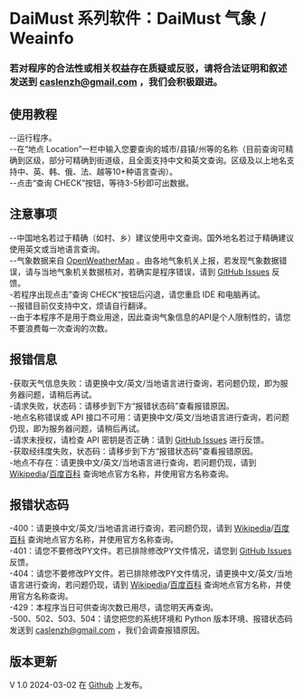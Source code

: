 # DaiMust 系列软件：DaiMust 气象 / Weainfo  
### 若对程序的合法性或相关权益存在质疑或反驳，请将合法证明和叙述发送到 [caslenzh@gmail.com](mailto:caslenzh@gmail.com) ，我们会积极跟进。  


## 使用教程
--运行程序。  
--在“地点 Location”一栏中输入您要查询的城市/县镇/州等的名称（目前查询可精确到区级，部分可精确到街道级，且全面支持中文和英文查询。区级及以上地名支持中、英、韩、俄、法、越等10+种语言查询）。  
--点击“查询 CHECK”按钮，等待3-5秒即可出数据。  


## 注意事项
--中国地名若过于精确（如村、乡）建议使用中文查询。国外地名若过于精确建议使用英文或当地语言查询。  
--气象数据来自 [OpenWeatherMap](openweathermap.org) 。由各地气象机关上报，若发现气象数据错误，请与当地气象机关数据核对，若确实是程序错误，请到 [GitHub Issues](https://github.com/CaslenZ/DaiMust/issues) 反馈。  
-若程序出现点击”查询 CHECK“按钮后闪退，请您重启 IDE 和电脑再试。  
--报错目前仅支持中文，烦请自行翻译。  
--由于本程序不是用于商业用途，因此查询气象信息的API是个人限制性的，请您不要浪费每一次查询的次数。  

## 报错信息
-获取天气信息失败：请更换中文/英文/当地语言进行查询，若问题仍现，即为服务器问题，请稍后再试。  
-请求失败，状态码：请移步到下方“报错状态码”查看报错原因。  
-地点名称错误或 API 接口不可用：请更换中文/英文/当地语言进行查询，若问题仍现，即为服务器问题，请稍后再试。    
-请求未授权，请检查 API 密钥是否正确：请到 [GitHub Issues](https://github.com/CaslenZ/DaiMust/issues) 进行反馈。  
-获取经纬度失败，状态码：请移步到下方“报错状态码”查看报错原因。    
-地点不存在：请更换中文/英文/当地语言进行查询，若问题仍现，请到 [Wikipedia](www.wikipedia.com)/[百度百科](baike.baidu.com) 查询地点官方名称，并使用官方名称查询。  

## 报错状态码  
-400：请更换中文/英文/当地语言进行查询，若问题仍现，请到 [Wikipedia](www.wikipedia.com)/[百度百科](baike.baidu.com) 查询地点官方名称，并使用官方名称查询。  
-401：请您不要修改PY文件。若已排除修改PY文件情况，请您到 [GitHub Issues](https://github.com/CaslenZ/DaiMust/issues) 反馈。  
-404：请您不要修改PY文件。若已排除修改PY文件情况，请更换中文/英文/当地语言进行查询，若问题仍现，请到 [Wikipedia](www.wikipedia.com)/[百度百科](baike.baidu.com) 查询地点官方名称，并使用官方名称查询。  
-429：本程序当日可供查询次数已用尽，请您明天再查询。  
-500、502、503、504：请您把您的系统环境和 Python 版本环境、报错状态码发送到 [caslenzh@gmail.com](mailto:caslenzh@gmail.com) ，我们会调查报错原因。  

## 版本更新
V 1.0 2024-03-02 在 [Github](https://github.com/CaslenZ/DaiMust/tree/main/DaiMust%20%E6%B0%94%E8%B1%A1%20Weainfo) 上发布。  
